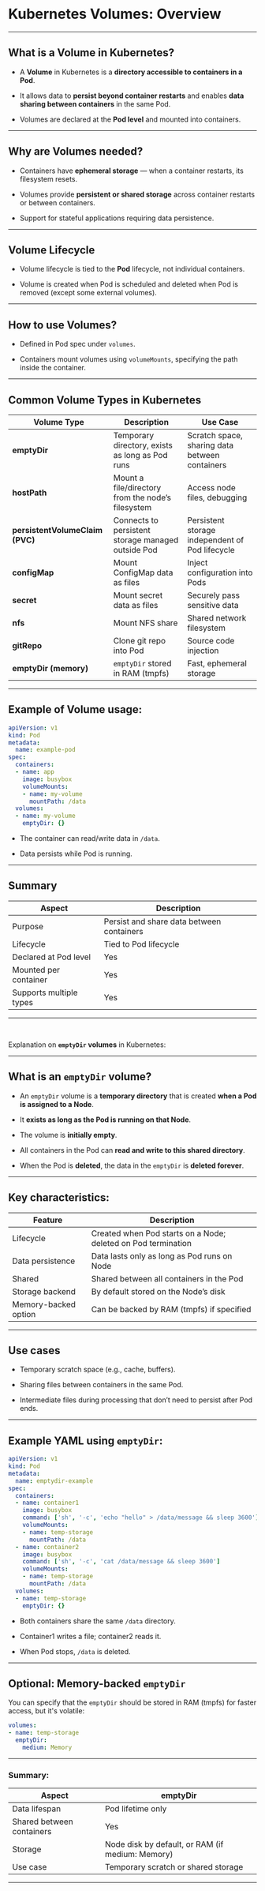 &nbsp;

# Kubernetes Volumes: Overview

* * *

## What is a Volume in Kubernetes?

- A **Volume** in Kubernetes is a **directory accessible to containers in a Pod**.
    
- It allows data to **persist beyond container restarts** and enables **data sharing between containers** in the same Pod.
    
- Volumes are declared at the **Pod level** and mounted into containers.
    

* * *

## Why are Volumes needed?

- Containers have **ephemeral storage** — when a container restarts, its filesystem resets.
    
- Volumes provide **persistent or shared storage** across container restarts or between containers.
    
- Support for stateful applications requiring data persistence.
    

* * *

## Volume Lifecycle

- Volume lifecycle is tied to the **Pod** lifecycle, not individual containers.
    
- Volume is created when Pod is scheduled and deleted when Pod is removed (except some external volumes).
    

* * *

## How to use Volumes?

- Defined in Pod spec under `volumes`.
    
- Containers mount volumes using `volumeMounts`, specifying the path inside the container.
    

* * *

## Common Volume Types in Kubernetes

| Volume Type | Description | Use Case |
| --- | --- | --- |
| **emptyDir** | Temporary directory, exists as long as Pod runs | Scratch space, sharing data between containers |
| **hostPath** | Mount a file/directory from the node’s filesystem | Access node files, debugging |
| **persistentVolumeClaim (PVC)** | Connects to persistent storage managed outside Pod | Persistent storage independent of Pod lifecycle |
| **configMap** | Mount ConfigMap data as files | Inject configuration into Pods |
| **secret** | Mount secret data as files | Securely pass sensitive data |
| **nfs** | Mount NFS share | Shared network filesystem |
| **gitRepo** | Clone git repo into Pod | Source code injection |
| **emptyDir (memory)** | `emptyDir` stored in RAM (tmpfs) | Fast, ephemeral storage |

* * *

## Example of Volume usage:

```yaml
apiVersion: v1
kind: Pod
metadata:
  name: example-pod
spec:
  containers:
  - name: app
    image: busybox
    volumeMounts:
    - name: my-volume
      mountPath: /data
  volumes:
  - name: my-volume
    emptyDir: {}
```

- The container can read/write data in `/data`.
    
- Data persists while Pod is running.
    

* * *

## Summary

| Aspect | Description |
| --- | --- |
| Purpose | Persist and share data between containers |
| Lifecycle | Tied to Pod lifecycle |
| Declared at Pod level | Yes |
| Mounted per container | Yes |
| Supports multiple types | Yes |

* * *

&nbsp;

Explanation on **`emptyDir` volumes** in Kubernetes:

* * *

## What is an `emptyDir` volume?

- An `emptyDir` volume is a **temporary directory** that is created **when a Pod is assigned to a Node**.
    
- It **exists as long as the Pod is running on that Node**.
    
- The volume is **initially empty**.
    
- All containers in the Pod can **read and write to this shared directory**.
    
- When the Pod is **deleted**, the data in the `emptyDir` is **deleted forever**.
    

* * *

## Key characteristics:

| Feature | Description |
| --- | --- |
| Lifecycle | Created when Pod starts on a Node; deleted on Pod termination |
| Data persistence | Data lasts only as long as Pod runs on Node |
| Shared | Shared between all containers in the Pod |
| Storage backend | By default stored on the Node’s disk |
| Memory-backed option | Can be backed by RAM (tmpfs) if specified |

* * *

## Use cases

- Temporary scratch space (e.g., cache, buffers).
    
- Sharing files between containers in the same Pod.
    
- Intermediate files during processing that don’t need to persist after Pod ends.
    

* * *

## Example YAML using `emptyDir`:

```yaml
apiVersion: v1
kind: Pod
metadata:
  name: emptydir-example
spec:
  containers:
  - name: container1
    image: busybox
    command: ['sh', '-c', 'echo "hello" > /data/message && sleep 3600']
    volumeMounts:
    - name: temp-storage
      mountPath: /data
  - name: container2
    image: busybox
    command: ['sh', '-c', 'cat /data/message && sleep 3600']
    volumeMounts:
    - name: temp-storage
      mountPath: /data
  volumes:
  - name: temp-storage
    emptyDir: {}
```

- Both containers share the same `/data` directory.
    
- Container1 writes a file; container2 reads it.
    
- When Pod stops, `/data` is deleted.
    

* * *

## Optional: Memory-backed `emptyDir`

You can specify that the `emptyDir` should be stored in RAM (tmpfs) for faster access, but it's volatile:

```yaml
volumes:
- name: temp-storage
  emptyDir:
    medium: Memory
```

* * *

### Summary:

| Aspect | emptyDir |
| --- | --- |
| Data lifespan | Pod lifetime only |
| Shared between containers | Yes |
| Storage | Node disk by default, or RAM (if medium: Memory) |
| Use case | Temporary scratch or shared storage |

* * *

&nbsp;

&nbsp;

**hostPath** vs **PersistentVolumeClaim (PVC)** in Kubernetes:

* * *

# hostPath vs PersistentVolumeClaim (PVC)

| Aspect | **hostPath** | **PersistentVolumeClaim (PVC)** |
| --- | --- | --- |
| **Definition** | Mounts a file or directory from the **Node’s local filesystem** into a Pod | A request for storage that binds to a **PersistentVolume (PV)**, which can be backed by various storage systems (cloud storage, network storage, etc.) |
| **Storage location** | Node’s local disk | External or cluster-managed storage (cloud disk, NFS, etc.) |
| **Persistence** | Data persists only as long as the **Node exists** and is not deleted manually | Data persists independently of Pods and Nodes, survives Pod and Node failures |
| **Portability** | Low — tightly coupled to the specific Node | High — PVC abstracts storage, so Pods can move across Nodes |
| **Use case** | Debugging, access to host resources, local caching, single-node apps | Stateful apps needing reliable, durable storage |
| **Risk** | If Pod reschedules to another Node, data won’t be there | PVC abstracts storage, so Pod can reschedule without losing data |
| **Management** | Manual — you specify exact path on Node | Managed via Kubernetes Storage Classes and dynamic provisioning |
| **Security** | Less secure — direct access to Node filesystem | More secure — controlled access and policies via Storage Classes |

* * *

## When to use each?

- **hostPath**:
    
    - When you need to access local Node files or devices (e.g., logs, configs).
        
    - For single-node testing or debugging.
        
    - Not recommended for production workloads needing durable storage.
        
- **PersistentVolumeClaim (PVC)**:
    
    - For most production use cases needing persistent, reliable storage.
        
    - Supports dynamic provisioning, snapshots, backups.
        
    - Works well with StatefulSets and database workloads.
        

* * *

## Example `hostPath` volume:

```yaml
volumes:
- name: my-hostpath
  hostPath:
    path: /var/log/myapp
    type: Directory
```

* * *

## Example PVC usage:

```yaml
volumes:
- name: my-pvc
  persistentVolumeClaim:
    claimName: my-claim
```

* * *

### TL;DR:

| hostPath | PVC |
| --- | --- |
| Node-local only | Cluster-wide, portable |
| Ephemeral with Node | Persistent beyond Pods/Nodes |
| Manual management | Managed by Kubernetes |

* * *

&nbsp;

&nbsp;

Sure! Here's a detailed explanation of **PersistentVolumeClaims (PVCs)** in Kubernetes:

* * *

# PersistentVolumeClaim (PVC) in Kubernetes: Detailed Explanation

* * *

## What is a PersistentVolumeClaim (PVC)?

- A **PVC** is a **request for storage** by a user (or Pod).
    
- It abstracts the details of the underlying storage, allowing Pods to request storage **without knowing how or where it is provisioned**.
    
- It works as a **binding** between a Pod and a PersistentVolume (PV).
    

* * *

## Key Concepts

| Term | Description |
| --- | --- |
| **PersistentVolume (PV)** | A piece of storage in the cluster, provisioned by admins or dynamically created. Think of it as a “storage resource.” |
| **PersistentVolumeClaim (PVC)** | A user’s request for storage (size, access modes, etc.) that binds to a PV. |
| **StorageClass** | Defines how storage is dynamically provisioned (type, parameters). PVCs can specify a StorageClass to request specific storage types. |

* * *

## PVC Lifecycle

1.  User creates a PVC requesting storage (size, access mode, storage class).
    
2.  Kubernetes finds a matching PV or dynamically provisions one based on the StorageClass.
    
3.  The PVC binds to the PV.
    
4.  Pods use the PVC as a volume to get persistent storage.
    
5.  When PVC is deleted, depending on the reclaim policy of PV, storage can be retained, deleted, or recycled.
    

* * *

## PVC Spec Fields

```yaml
apiVersion: v1
kind: PersistentVolumeClaim
metadata:
  name: my-pvc
spec:
  accessModes:
    - ReadWriteOnce          # How the volume can be accessed
  resources:
    requests:
      storage: 10Gi          # Storage size requested
  storageClassName: standard  # (Optional) Storage class for dynamic provisioning
```

### Explanation:

- **`accessModes`**:
    
    - `ReadWriteOnce` — mounted as read-write by a single node
        
    - `ReadOnlyMany` — mounted read-only by many nodes
        
    - `ReadWriteMany` — mounted read-write by many nodes
        
- **`resources.requests.storage`**: Storage size requested by the Pod.
    
- **`storageClassName`**: Specifies which StorageClass to use for dynamic provisioning (optional).
    

* * *

## Example PVC Manifest

```yaml
apiVersion: v1
kind: PersistentVolumeClaim
metadata:
  name: my-pvc
spec:
  accessModes:
    - ReadWriteOnce
  resources:
    requests:
      storage: 5Gi
  storageClassName: standard
```

- Requests 5Gi of storage with ReadWriteOnce access mode.
    
- Uses the “standard” StorageClass for dynamic provisioning.
    

* * *

## How Pods use PVCs

In the Pod spec:

```yaml
volumes:
- name: my-storage
  persistentVolumeClaim:
    claimName: my-pvc
containers:
- name: app
  image: nginx
  volumeMounts:
  - mountPath: /usr/share/nginx/html
    name: my-storage
```

- Pod mounts the PVC volume at `/usr/share/nginx/html`.
    
- Data stored here persists beyond Pod restarts.
    

* * *

## Important Notes

- PVCs **decouple storage requests from physical storage**.
    
- PVCs allow **dynamic provisioning** (automatic PV creation).
    
- PVCs improve portability — you don’t hardcode storage details in Pods.
    
- PVCs follow a **binding process**: one PVC binds to exactly one PV.
    
- PVC deletion can trigger PV deletion or retention based on **reclaimPolicy**.
    

* * *

## Summary Table

| Feature | Description |
| --- | --- |
| Purpose | Request persistent storage from cluster |
| Bound to | One PersistentVolume |
| Storage specification | Size, Access Modes, StorageClass |
| Dynamic provisioning | Supported via StorageClass |
| Used by Pods | As volumes for persistent storage |

* * *

&nbsp;

Got it! Here's a clear explanation of **Reclaim Policy** and **StorageClass** in Kubernetes:

* * *

## Reclaim Policy

### What is it?

- The **Reclaim Policy** is a setting on a **PersistentVolume (PV)** that defines what happens to the physical storage when the **PersistentVolumeClaim (PVC)** that uses it is deleted.

### Types of Reclaim Policies

| Policy | Behavior |
| --- | --- |
| **Retain** | The PV and underlying storage remain after PVC deletion. Manual cleanup (deleting data, PV) is needed. |
| **Delete** | The PV and the underlying storage (e.g., cloud disk) are deleted automatically when the PVC is deleted. |
| **Recycle** | (Deprecated) Attempts to scrub data and make PV available again. Rarely used now. |

### Where is it set?

- Reclaim policy is defined on the **PersistentVolume** resource, not the PVC.

### Example:

```yaml
apiVersion: v1
kind: PersistentVolume
metadata:
  name: pv-example
spec:
  capacity:
    storage: 10Gi
  accessModes:
    - ReadWriteOnce
  persistentVolumeReclaimPolicy: Retain
  ...
```

* * *

## StorageClass

### What is it?

- A **StorageClass** defines **how** a volume is dynamically provisioned in Kubernetes.
    
- It acts as a blueprint for creating PersistentVolumes, specifying storage backend, parameters, and reclaim policy.
    
- Enables **dynamic provisioning** so that PVCs don’t need to bind to pre-created PVs.
    

### Why use StorageClass?

- To specify storage **type**, **performance tier**, **provisioner** (e.g., AWS EBS, GCE PD, NFS), and other parameters.
    
- Simplifies management by automating volume creation.
    
- Can specify reclaim policy, volume binding mode, and allowed topology.
    

### Common fields in StorageClass:

| Field | Description |
| --- | --- |
| `provisioner` | Plugin that provisions storage (e.g., aws-ebs, gce-pd) |
| `parameters` | Specific to provisioner (e.g., disk type) |
| `reclaimPolicy` | Policy for PVs created by this class (Delete/Retain) |
| `volumeBindingMode` | When volume binding and provisioning occur (`Immediate` or `WaitForFirstConsumer`) |

### Example StorageClass:

```yaml
apiVersion: storage.k8s.io/v1
kind: StorageClass
metadata:
  name: standard
provisioner: kubernetes.io/aws-ebs
parameters:
  type: gp2
reclaimPolicy: Delete
volumeBindingMode: Immediate
```

* * *

## Summary Table

| Concept | Where set | Purpose | Example values |
| --- | --- | --- | --- |
| **Reclaim Policy** | PersistentVolume (PV) | What happens to storage after PVC deletion | Retain, Delete |
| **StorageClass** | StorageClass object | Defines how PVs are dynamically provisioned | Provisioner, reclaimPolicy, parameters |

* * *

### TL;DR

- **Reclaim Policy** controls whether storage is kept or deleted when PVC is deleted.
    
- **StorageClass** controls how storage is provisioned dynamically (type, parameters, reclaim policy).
    

* * *

&nbsp;

&nbsp;

**How Persistent Volumes (PVs)** and **Persistent Volume Claims (PVCs)** are created, managed, and connected via **StorageClasses** in Kubernetes.

* * *

## ✅ 1. What is a PV (Persistent Volume)?

A **Persistent Volume (PV)** is a piece of **storage** in the cluster that has been **provisioned** by an admin or **dynamically provisioned** by Kubernetes using a **StorageClass**.

It represents a **real storage resource**:

- Could be a disk on a cloud (AWS EBS, GCP PD, Azure Disk)
    
- Could be NFS, iSCSI, CephFS, etc.
    
- Could even be a local path (not recommended for production)
    

* * *

## ✅ 2. Where are PVs created and managed?

There are two ways PVs get created:

### 🟢 A. **Static Provisioning** (Manual creation)

You write a YAML for the PV like this:

```yaml
apiVersion: v1
kind: PersistentVolume
metadata:
  name: my-pv
spec:
  capacity:
    storage: 1Gi
  accessModes:
    - ReadWriteOnce
  hostPath:
    path: /mnt/data
  persistentVolumeReclaimPolicy: Retain
```

> Here, the admin **manually** creates the PV and points it to a specific path/device.

* * *

### 🟢 B. **Dynamic Provisioning** (Recommended)

When a **PVC is created** and a **StorageClass is defined**, Kubernetes automatically creates a PV **on demand** using the defined provisioner.

```yaml
apiVersion: v1
kind: PersistentVolumeClaim
metadata:
  name: my-claim
spec:
  accessModes:
    - ReadWriteOnce
  resources:
    requests:
      storage: 5Gi
  storageClassName: standard
```

> Kubernetes will then dynamically provision a Persistent Volume using the `standard` StorageClass (e.g., AWS EBS, GCP PD, etc.).

* * *

## ✅ 3. What is a PVC (Persistent Volume Claim)?

A PVC is a **request for storage**:

- It defines **how much** storage the pod needs
    
- What **access mode** (e.g., ReadWriteOnce)
    
- What **StorageClass** to use
    

Kubernetes looks for:

- A matching **static PV** (if available)
    
- Or uses the **StorageClass** to dynamically provision one
    

Once a match is found, the PVC **binds** to the PV.

* * *

## ✅ 4. What is a StorageClass?

A StorageClass defines **how the storage should be provisioned**, and with what parameters.

```yaml
apiVersion: storage.k8s.io/v1
kind: StorageClass
metadata:
  name: standard
provisioner: kubernetes.io/aws-ebs   # or gce-pd, csi-driver, etc.
parameters:
  type: gp2
  fsType: ext4
reclaimPolicy: Delete
```

- The `provisioner` tells Kubernetes what backend to use.
    
- The `parameters` are passed to the provisioner.
    
- The `reclaimPolicy` controls what happens to the PV after PVC is deleted.
    

* * *

## ✅ 5. Can I say “PVC defines the PV I need, and the type of that is StorageClass”?

Yes — with a small correction for clarity:

> **A PVC describes the *storage requirements* (capacity, access mode, etc.), and optionally, the *StorageClass* (i.e., the type of storage to be used).**

Then:

- Kubernetes either **finds a matching static PV**.
    
- Or **dynamically provisions** one using the specified **StorageClass**.
    

* * *

## 🔄 Flow Summary

```
+---------+       (requests)       +------------+
|  PVC    | ---------------------> |  Storage   |
| (claim) |                        |  Class     |
+---------+                        +------------+
                                       |
                                       v
                          +------------------------+
                          |  Dynamic PV Provisioner |
                          | (e.g., AWS EBS, GCE PD) |
                          +------------------------+
                                       |
                                       v
                          +------------------------+
                          |    Persistent Volume    |
                          +------------------------+
```

* * *

## 🧠 Key Terms

| Term | Role |
| --- | --- |
| PV  | Represents real physical storage |
| PVC | Requests a specific kind of storage |
| StorageClass | Defines how storage is provisioned dynamically |
| Provisioner | Backend logic (e.g., AWS EBS, CSI, GCE PD) |

* * *

When a **StorageClass** does **not** specify a `reclaimPolicy`, Kubernetes uses the **default** reclaim policy defined by the **StorageClass object**, which is typically:

> 🔸 **`Delete`** (default for most cloud providers and CSI drivers)

However, **you *can* explicitly define it** in the `StorageClass` YAML.

* * *

## ✅ Example: StorageClass With Reclaim Policy

```yaml
apiVersion: storage.k8s.io/v1
kind: StorageClass
metadata:
  name: fast
provisioner: kubernetes.io/aws-ebs
parameters:
  type: gp2
reclaimPolicy: Retain     # 👈 Optional — defaults to Delete
```

> In this example, dynamically created PVs from this `StorageClass` will use `Retain`, meaning the underlying storage won’t be deleted even after the PVC is removed.

* * *

&nbsp;